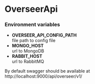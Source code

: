 # OverseerApi

### Environment variables  
- **OVERSEER_API_CONFIG_PATH** \
  file path to config file
- **MONGO_HOST** \
  url to MongoDB
- **RABBIT_HOST** \
  url to RabbitMQ

By default swagger should be available at http://localhost:9000/api/overseer/v1/